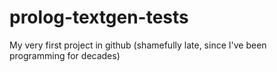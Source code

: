 # prolog-textgen-tests
My very first project in github (shamefully late, since I've been programming for decades)
